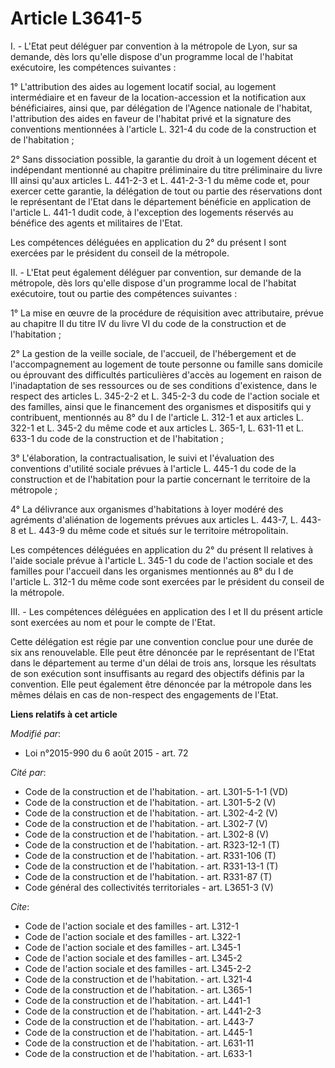 # Article L3641-5

I. - L'Etat peut déléguer par convention à la métropole de Lyon, sur sa demande, dès lors qu'elle dispose d'un programme
local de l'habitat exécutoire, les compétences suivantes : 

1° L'attribution des aides au logement locatif social, au logement intermédiaire et en faveur de la location-accession et la
notification aux bénéficiaires, ainsi que, par délégation de l'Agence nationale de l'habitat, l'attribution des aides en
faveur de l'habitat privé et la signature des conventions mentionnées à l'article L. 321-4 du code de la construction et de
l'habitation ; 

2° Sans dissociation possible, la garantie du droit à un logement décent et indépendant mentionné au chapitre préliminaire du
titre préliminaire du livre III ainsi qu'aux articles L. 441-2-3 et L. 441-2-3-1 du même code et, pour exercer cette
garantie, la délégation de tout ou partie des réservations dont le représentant de l'Etat dans le département bénéficie en
application de l'article L. 441-1 dudit code, à l'exception des logements réservés au bénéfice des agents et militaires de
l'Etat. 

Les compétences déléguées en application du 2° du présent I sont exercées par le président du conseil de la métropole. 

II. - L'Etat peut également déléguer par convention, sur demande de la métropole, dès lors qu'elle dispose d'un programme
local de l'habitat exécutoire, tout ou partie des compétences suivantes : 

1° La mise en œuvre de la procédure de réquisition avec attributaire, prévue au chapitre II du titre IV du livre VI du code
de la construction et de l'habitation ; 

2° La gestion de la veille sociale, de l'accueil, de l'hébergement et de l'accompagnement au logement de toute personne ou
famille sans domicile ou éprouvant des difficultés particulières d'accès au logement en raison de l'inadaptation de ses
ressources ou de ses conditions d'existence, dans le respect des articles L. 345-2-2 et L. 345-2-3 du code de l'action
sociale et des familles, ainsi que le financement des organismes et dispositifs qui y contribuent, mentionnés au 8° du I de
l'article L. 312-1 et aux articles L. 322-1 et L. 345-2 du même code et aux articles L. 365-1, L. 631-11 et L. 633-1 du code
de la construction et de l'habitation ; 

3° L'élaboration, la contractualisation, le suivi et l'évaluation des conventions d'utilité sociale prévues à l'article L.
445-1 du code de la construction et de l'habitation pour la partie concernant le territoire de la métropole ; 

4° La délivrance aux organismes d'habitations à loyer modéré des agréments d'aliénation de logements prévues aux articles L.
443-7, L. 443-8 et L. 443-9 du même code et situés sur le territoire métropolitain. 

Les compétences déléguées en application du 2° du présent II relatives à l'aide sociale prévue à l'article L. 345-1 du code
de l'action sociale et des familles pour l'accueil dans les organismes mentionnés au 8° du I de l'article L. 312-1 du même
code sont exercées par le président du conseil de la métropole. 

III. - Les compétences déléguées en application des I et II du présent article sont exercées au nom et pour le compte de
l'Etat. 

Cette délégation est régie par une convention conclue pour une durée de six ans renouvelable. Elle peut être dénoncée par le
représentant de l'Etat dans le département au terme d'un délai de trois ans, lorsque les résultats de son exécution sont
insuffisants au regard des objectifs définis par la convention. Elle peut également être dénoncée par la métropole dans les
mêmes délais en cas de non-respect des engagements de l'Etat.

**Liens relatifs à cet article**

_Modifié par_:

  - Loi n°2015-990 du 6 août 2015 - art. 72

_Cité par_:

  - Code de la construction et de l'habitation. - art. L301-5-1-1 (VD)
  - Code de la construction et de l'habitation. - art. L301-5-2 (V)
  - Code de la construction et de l'habitation. - art. L302-4-2 (V)
  - Code de la construction et de l'habitation. - art. L302-7 (V)
  - Code de la construction et de l'habitation. - art. L302-8 (V)
  - Code de la construction et de l'habitation. - art. R323-12-1 (T)
  - Code de la construction et de l'habitation. - art. R331-106 (T)
  - Code de la construction et de l'habitation. - art. R331-13-1 (T)
  - Code de la construction et de l'habitation. - art. R331-87 (T)
  - Code général des collectivités territoriales - art. L3651-3 (V)

_Cite_:

  - Code de l'action sociale et des familles - art. L312-1
  - Code de l'action sociale et des familles - art. L322-1
  - Code de l'action sociale et des familles - art. L345-1
  - Code de l'action sociale et des familles - art. L345-2
  - Code de l'action sociale et des familles - art. L345-2-2
  - Code de la construction et de l'habitation. - art. L321-4
  - Code de la construction et de l'habitation. - art. L365-1
  - Code de la construction et de l'habitation. - art. L441-1
  - Code de la construction et de l'habitation. - art. L441-2-3
  - Code de la construction et de l'habitation. - art. L443-7
  - Code de la construction et de l'habitation. - art. L445-1
  - Code de la construction et de l'habitation. - art. L631-11
  - Code de la construction et de l'habitation. - art. L633-1
